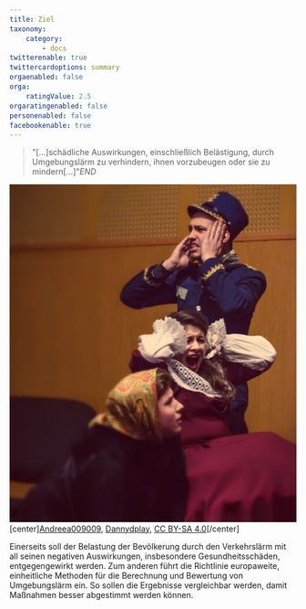 ```yaml
---
title: Ziel
taxonomy:
    category:
        - docs
twitterenable: true
twittercardoptions: summary
orgaenabled: false
orga:
    ratingValue: 2.5
orgaratingenabled: false
personenabled: false
facebookenable: true
---
```


> "[...]schädliche Auswirkungen, einschließlich Belästigung, durch Umgebungslärm zu verhindern, ihnen vorzubeugen oder sie zu mindern[...]"<cite>END</cite>

![Dannydplay](tooloud.jpg?resize=100,256)
[center]<a href="https://commons.wikimedia.org/wiki/User:Andreea009009">Andreea009009</a>, <a href="https://commons.wikimedia.org/wiki/File:Dannydplay.jpg">Dannydplay</a>, <a href="https://creativecommons.org/licenses/by-sa/4.0/legalcode" rel="license">CC BY-SA 4.0</a>[/center]

Einerseits soll der Belastung der Bevölkerung durch den Verkehrslärm mit all seinen negativen Auswirkungen, insbesondere Gesundheitsschäden, entgegengewirkt werden.
Zum anderen führt die Richtlinie europaweite, einheitliche Methoden für die Berechnung und Bewertung von Umgebungslärm ein. So sollen die Ergebnisse vergleichbar werden, damit Maßnahmen besser abgestimmt werden können.
